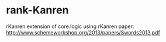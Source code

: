 # rank-Kanren
rKanren extension of core.logic using rKanren paper: http://www.schemeworkshop.org/2013/papers/Swords2013.pdf
